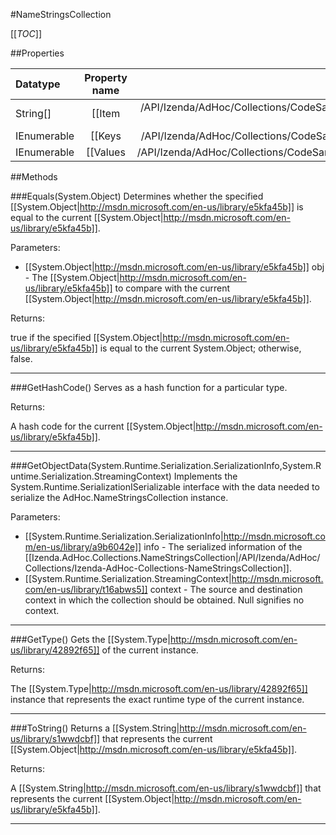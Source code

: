#NameStringsCollection

[[_TOC_]]

##Properties

|Datatype|Property name|Property description|Default Value|
|:-------|:----------:|:-----------------:|:-----------:|
|String[]|[[Item|/API/Izenda/AdHoc/Collections/CodeSamples/Izenda_AdHoc_Collections_NameObjectCollection`1_Item_-_System_String_-_]]||null|
|IEnumerable|[[Keys|/API/Izenda/AdHoc/Collections/CodeSamples/Izenda_AdHoc_Collections_NameObjectCollection`1_Keys]]||null|
|IEnumerable|[[Values|/API/Izenda/AdHoc/Collections/CodeSamples/Izenda_AdHoc_Collections_NameObjectCollection`1_Values]]||null|


##Methods

###Equals(System.Object)
Determines whether the specified [[System.Object|http://msdn.microsoft.com/en-us/library/e5kfa45b]] is equal to the current [[System.Object|http://msdn.microsoft.com/en-us/library/e5kfa45b]].

Parameters: 

* [[System.Object|http://msdn.microsoft.com/en-us/library/e5kfa45b]] obj  - The [[System.Object|http://msdn.microsoft.com/en-us/library/e5kfa45b]] to compare with the current [[System.Object|http://msdn.microsoft.com/en-us/library/e5kfa45b]].





Returns:

true if the specified [[System.Object|http://msdn.microsoft.com/en-us/library/e5kfa45b]] is equal to the current System.Object; otherwise, false.


---


###GetHashCode()
 Serves as a hash function for a particular type.  





Returns:

A hash code for the current [[System.Object|http://msdn.microsoft.com/en-us/library/e5kfa45b]].


---


###GetObjectData(System.Runtime.Serialization.SerializationInfo,System.Runtime.Serialization.StreamingContext)
 Implements the System.Runtime.SerializationISerializable interface with the data needed to serialize the AdHoc.NameStringsCollection instance. 

Parameters: 

* [[System.Runtime.Serialization.SerializationInfo|http://msdn.microsoft.com/en-us/library/a9b6042e]] info  - The serialized information of the [[Izenda.AdHoc.Collections.NameStringsCollection|/API/Izenda/AdHoc/Collections/Izenda-AdHoc-Collections-NameStringsCollection]].
* [[System.Runtime.Serialization.StreamingContext|http://msdn.microsoft.com/en-us/library/t16abws5]] context  - The source and destination context in which the collection should be obtained. Null signifies no context.






---


###GetType()
Gets the [[System.Type|http://msdn.microsoft.com/en-us/library/42892f65]] of the current instance.





Returns:

The [[System.Type|http://msdn.microsoft.com/en-us/library/42892f65]] instance that represents the exact runtime type of the current instance.


---


###ToString()
Returns a [[System.String|http://msdn.microsoft.com/en-us/library/s1wwdcbf]] that represents the current [[System.Object|http://msdn.microsoft.com/en-us/library/e5kfa45b]].





Returns:

A [[System.String|http://msdn.microsoft.com/en-us/library/s1wwdcbf]] that represents the current [[System.Object|http://msdn.microsoft.com/en-us/library/e5kfa45b]].


---


